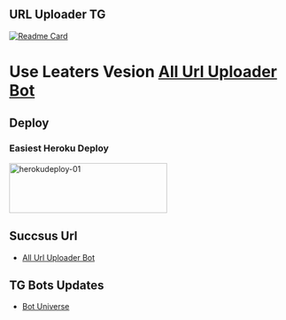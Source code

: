 ## URL Uploader TG
[![Readme Card](https://github-readme-stats.vercel.app/api/pin/?username=sahaynitin&repo=V2Bot&theme=cobalt)](h&bg_color=#24292F)

# Use Leaters Vesion [ All Url Uploader Bot](https://github.com/sahaynitin/V2Bot)

## Deploy

### Easiest Heroku Deploy

<p align="">
    <a href="https://heroku.com/deploy?template=https://github.com/kalanakt/Url-Uploader-TG">
    <img src="https://github.com/nikhileashy/justfor_testing/blob/main/herokudeploy-01-cropped.svg" alt="herokudeploy-01" border="0" height="90" width="285"></a>
</p>

## Succsus Url
   * [All Url Uploader Bot](https://t.me/All_Url_Uploader_Bot)
   
## TG Bots Updates
   * [Bot Universe](https://t.me/TMWAD)




